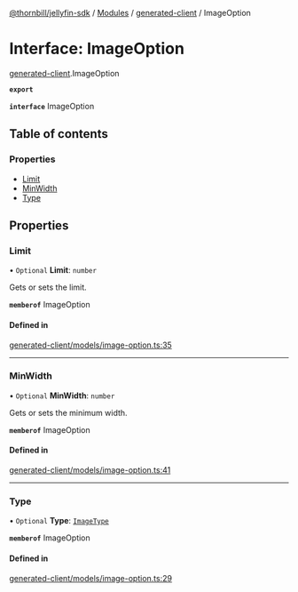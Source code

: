 [@thornbill/jellyfin-sdk](../README.md) / [Modules](../modules.md) / [generated-client](../modules/generated_client.md) / ImageOption

# Interface: ImageOption

[generated-client](../modules/generated_client.md).ImageOption

**`export`**

**`interface`** ImageOption

## Table of contents

### Properties

- [Limit](generated_client.ImageOption.md#limit)
- [MinWidth](generated_client.ImageOption.md#minwidth)
- [Type](generated_client.ImageOption.md#type)

## Properties

### Limit

• `Optional` **Limit**: `number`

Gets or sets the limit.

**`memberof`** ImageOption

#### Defined in

[generated-client/models/image-option.ts:35](https://github.com/thornbill/jellyfin-sdk-typescript/blob/21a118e/src/generated-client/models/image-option.ts#L35)

___

### MinWidth

• `Optional` **MinWidth**: `number`

Gets or sets the minimum width.

**`memberof`** ImageOption

#### Defined in

[generated-client/models/image-option.ts:41](https://github.com/thornbill/jellyfin-sdk-typescript/blob/21a118e/src/generated-client/models/image-option.ts#L41)

___

### Type

• `Optional` **Type**: [`ImageType`](../enums/generated_client.ImageType.md)

**`memberof`** ImageOption

#### Defined in

[generated-client/models/image-option.ts:29](https://github.com/thornbill/jellyfin-sdk-typescript/blob/21a118e/src/generated-client/models/image-option.ts#L29)
